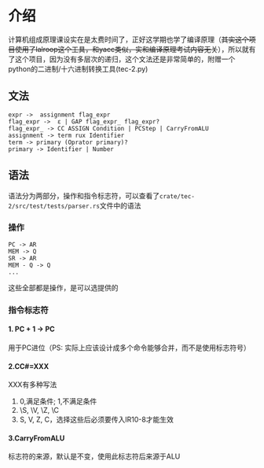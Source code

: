 # 介绍

计算机组成原理课设实在是太费时间了，正好这学期也学了编译原理（~~其实这个项目使用了lalroop这个工具，和yacc类似，实和编译原理考试内容无关~~），所以就有了这个项目，因为没有多层次的递归，这个文法还是非常简单的，附赠一个python的二进制/十六进制转换工具(tec-2.py)

## 文法

```
expr ->  assignment flag_expr
flag_expr ->  ε | GAP flag_expr_ flag_expr?
flag_expr_ -> CC ASSIGN Condition | PCStep | CarryFromALU
assignment -> term rux Identifier
term -> primary (Oprator primary)?
primary -> Identifier | Number
```

## 语法

语法分为两部分，操作和指令标志符，可以查看了`crate/tec-2/src/test/tests/parser.rs`文件中的语法

### 操作

```
PC -> AR
MEM -> Q
SR -> AR
MEM - Q -> Q
...
```

这些全部都是操作，是可以选提供的

### 指令标志符

#### 1. PC + 1 -> PC

用于PC进位（PS: 实际上应该设计成多个命令能够合并，而不是使用标志符号）

#### 2.CC#=XXX

XXX有多种写法

1. 0,满足条件; 1,不满足条件
2. \S, \V, \Z, \C
3. S, V, Z, C，选择这些后必须要传入IR10-8才能生效

#### 3.CarryFromALU

标志符的来源，默认是不变，使用此标志符后来源于ALU
